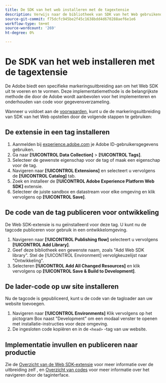 ```yaml
---
title: De SDK van het web installeren met de tagextensie
description: Verwijs naar de bibliotheek van SDK van het Web gebruikend de Inzameling van Gegevens van Adobe Experience Cloud.
source-git-commit: f75dcfc945be2f45c1638bdd4d670288aef6e1e6
workflow-type: tm+mt
source-wordcount: '269'
ht-degree: 0%

---
```



# De SDK van het web installeren met de tagextensie

De Adobe biedt een specifieke markeringsuitbreiding aan om het Web SDK uit te voeren en te vormen. Deze implementatiemethode is de belangrijkste methode die door de Adobe wordt aanbevolen voor het implementeren en onderhouden van code voor gegevensverzameling.

Wanneer u voldoet aan de [voorwaarden](overview.md), kunt u de de markeringsuitbreiding van SDK van het Web opstellen door de volgende stappen te gebruiken:

## De extensie in een tag installeren

1. Aanmelden bij [experience.adobe.com](https://experience.adobe.com) je Adobe ID-gebruikersgegevens gebruiken.
1. Ga naar **[!UICONTROL Data Collection]** > **[!UICONTROL Tags]**.
1. Selecteer de gewenste eigenschap voor de tag of maak een eigenschap voor de tag.
1. Navigeren naar **[!UICONTROL Extensions]** en selecteert u vervolgens de **[!UICONTROL Catalog]** tab.
1. Zoek en installeer de **[!UICONTROL Adobe Experience Platform Web SDK]** extensie.
1. Selecteer de juiste sandbox en datastream voor elke omgeving en klik vervolgens op **[!UICONTROL Save]**.

## De code van de tag publiceren voor ontwikkeling

De Web SDK-extensie is nu geïnstalleerd voor deze tag. U kunt nu de tagcode publiceren voor gebruik in een ontwikkelomgeving.

1. Navigeren naar **[!UICONTROL Publishing flow]** selecteert u vervolgens **[!UICONTROL Add Library]**.
1. Geef deze bibliotheek een gewenste naam, zoals &quot;Add Web SDK library&quot;. Stel de [!UICONTROL Environment] vervolgkeuzelijst naar &quot;Ontwikkeling&quot;.
1. Selecteren **[!UICONTROL Add All Changed Resources]** en klik vervolgens op **[!UICONTROL Save & Build to Development]**.

## De lader-code op uw site installeren

Nu de tagcode is gepubliceerd, kunt u de code van de tagloader aan uw website toevoegen.

1. Navigeren naar **[!UICONTROL Environments]** Klik vervolgens op het pictogram Box naast &quot;Development&quot; om een modaal venster te openen met installatie-instructies voor deze omgeving.
1. De ingesloten code kopiëren en in de `<head>` -tag van uw website.

## Implementatie invullen en publiceren naar productie

Zie de [Overzicht van de Web SDK-extensie](../../tags/extensions/client/web-sdk/overview.md) voor meer informatie over de uitbreiding zelf , en [Overzicht van codes](../../tags/home.md) voor meer informatie over het navigeren door de taginterface.
